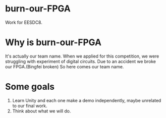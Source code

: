 # burn-our-FPGA
Work for EESDC8.

# Why is burn-our-FPGA
It's actually our team name. When we applied for this competition, we were struggling with experiment of digital circuits. Due to an accident we broke our FPGA.(Bingfei broken) So here comes our team name.

# Some goals
1. Learn Unity and each one make a demo independently, maybe unrelated to our final work.
2. Think about what we will do.
